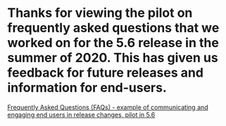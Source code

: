 # Thanks for viewing the pilot on frequently asked questions that we worked on for the 5.6 release in the summer of 2020. This has given us feedback for future releases and information for end-users. 

[Frequently Asked Questions (FAQs) - example of communicating and engaging end users in release changes, pilot in 5.6](https://github.com/wpmarketingteam/WP5.6Marcomms)
